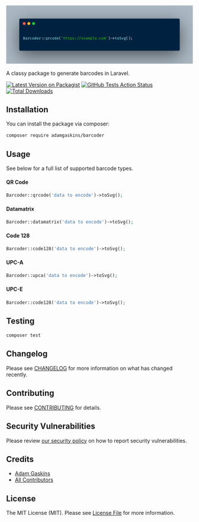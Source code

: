 <p align="center"><img src="assets/screenshot.png" /></p>

A classy package to generate barcodes in Laravel.

[![Latest Version on Packagist](https://img.shields.io/packagist/v/adamgaskins/barcoder.svg?style=flat-square)](https://packagist.org/packages/adamgaskins/barcoder)
[![GitHub Tests Action Status](https://img.shields.io/github/workflow/status/adamgaskins/barcoder/Tests?logo=Github&style=flat-square&label=tests)](https://github.com/adamgaskins/barcoder/actions?query=workflow%3ATests+branch%3Amaster)
[![Total Downloads](https://img.shields.io/packagist/dt/adamgaskins/barcoder.svg?style=flat-square)](https://packagist.org/packages/adamgaskins/barcoder)

## Installation

You can install the package via composer:

```bash
composer require adamgaskins/barcoder
```

## Usage

See below for a full list of supported barcode types.

#### QR Code
```php
Barcoder::qrcode('data to encode')->toSvg();
```

#### Datamatrix
```php
Barcoder::datamatrix('data to encode')->toSvg();
```

#### Code 128
```php
Barcoder::code128('data to encode')->toSvg();
```

#### UPC-A
```php
Barcoder::upca('data to encode')->toSvg();
```

#### UPC-E
```php
Barcoder::code128('data to encode')->toSvg();
```

## Testing

```bash
composer test
```

## Changelog

Please see [CHANGELOG](CHANGELOG.md) for more information on what has changed recently.

## Contributing

Please see [CONTRIBUTING](.github/CONTRIBUTING.md) for details.

## Security Vulnerabilities

Please review [our security policy](../../security/policy) on how to report security vulnerabilities.

## Credits

- [Adam Gaskins](https://github.com/AdamGaskins)
- [All Contributors](../../contributors)

## License

The MIT License (MIT). Please see [License File](LICENSE.md) for more information.
